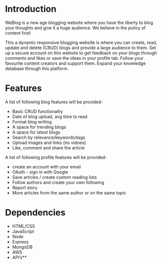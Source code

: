 # Introduction

WeBlog is a new age blogging website where you have the liberty to blog
your thoughts and give it a huge audience. We believe in the policy of content first!

This a dynamic responsive blogging website is where you can create, read, update and delete (CRUD) blogs and provide a large audience to them. Set up a secure account on this website to  get feedback on your blogs through comments and likes or save the ideas in your profile tab. Follow your favourite content creators and support them. Expand your knowledge database through this platform. 

# Features

A list of following blog features will be provided-

- Basic CRUD functionality
- Date of blog upload, avg time to read
- Format blog writing
- A space for trending blogs
- A space for latest blogs
- Search by relevance/keywords/tags
- Upload images and links (no vidoes)
- Like, comment and share the article

A list of following profile features will be provided-

- create an account with your email
- OAuth - sign in with Google
- Save articles / create custom reading lists
- Follow authors and create your own following
- Report story
- More articles from the same author or on the same topic

# Dependencies

- HTML/CSS
- JavaScript
- Node
- Express
- MongoDB
- AWS
- API’s**
